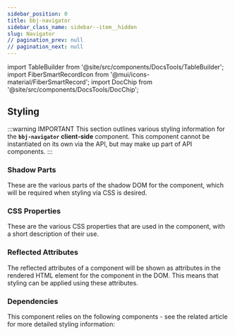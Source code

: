 ```yaml
---
sidebar_position: 0
title: bbj-navigator
sidebar_class_name: sidebar--item__hidden
slug: Navigator
// pagination_prev: null
// pagination_next: null
---
```


import TableBuilder from '@site/src/components/DocsTools/TableBuilder';
import FiberSmartRecordIcon from '@mui/icons-material/FiberSmartRecord';
import DocChip from '@site/src/components/DocsTools/DocChip';

<DocChip tooltipText="This component will render with a shadow DOM, an API built into the browser that facilitates encapsulation." label="Shadow" target="_blank" clickable={false} iconName='shadow' />

<DocChip tooltipText="The name of the web component that will render in the DOM." label="bbj-navigator" clickable={false} iconName='code'/>

## Styling

:::warning IMPORTANT
This section outlines various styling information for the **`bbj-navigator` client-side** component. This component cannot be instantiated on its own via the API, but may make up part of API components.
:::

### Shadow Parts
These are the various parts of the shadow DOM for the component, which will be required when styling via CSS is desired.
<TableBuilder tag='bbj-navigator' table="parts"/>

### CSS Properties

  These are the various CSS properties that are used in the component, with a short description of their use.
  
  <TableBuilder tag='bbj-navigator' table="properties"/>

### Reflected Attributes

  The reflected attributes of a component will be shown as attributes in the rendered HTML element for the component in the DOM. This means that styling can be applied using these attributes.
  
  <TableBuilder tag='bbj-navigator' table="reflects"/>

### Dependencies

  This component relies on the following components - see the related article for more detailed styling information:
  
  <TableBuilder tag='bbj-navigator' table="dependencies"/>
